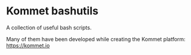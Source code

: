# Kommet bashutils
A collection of useful bash scripts.

Many of them have been developed while creating the Kommet platform: https://kommet.io
